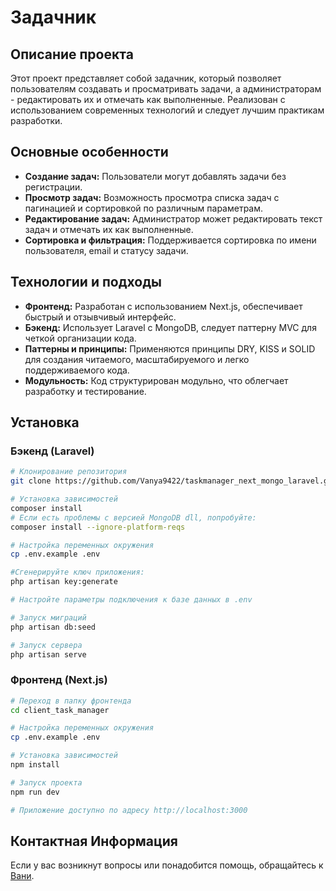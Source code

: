 # Задачник

## Описание проекта

Этот проект представляет собой задачник, который позволяет пользователям создавать и просматривать задачи, а администраторам - редактировать их и отмечать как выполненные. Реализован с использованием современных технологий и следует лучшим практикам разработки.

## Основные особенности

- **Создание задач:** Пользователи могут добавлять задачи без регистрации.
- **Просмотр задач:** Возможность просмотра списка задач с пагинацией и сортировкой по различным параметрам.
- **Редактирование задач:** Администратор может редактировать текст задач и отмечать их как выполненные.
- **Сортировка и фильтрация:** Поддерживается сортировка по имени пользователя, email и статусу задачи.

## Технологии и подходы

- **Фронтенд:** Разработан с использованием Next.js, обеспечивает быстрый и отзывчивый интерфейс.
- **Бэкенд:** Использует Laravel с MongoDB, следует паттерну MVC для четкой организации кода.
- **Паттерны и принципы:** Применяются принципы DRY, KISS и SOLID для создания читаемого, масштабируемого и легко поддерживаемого кода.
- **Модульность:** Код структурирован модульно, что облегчает разработку и тестирование.

## Установка

### Бэкенд (Laravel)

```bash
# Клонирование репозитория
git clone https://github.com/Vanya9422/taskmanager_next_mongo_laravel.git && cd taskmanager_next_mongo_laravel

# Установка зависимостей
composer install
# Если есть проблемы с версией MongoDB dll, попробуйте:
composer install --ignore-platform-reqs

# Настройка переменных окружения
cp .env.example .env

#Сгенерируйте ключ приложения:
php artisan key:generate

# Настройте параметры подключения к базе данных в .env

# Запуск миграций
php artisan db:seed

# Запуск сервера
php artisan serve
```
### Фронтенд (Next.js)

```bash
# Переход в папку фронтенда
cd client_task_manager

# Настройка переменных окружения
cp .env.example .env

# Установка зависимостей
npm install

# Запуск проекта
npm run dev

# Приложение доступно по адресу http://localhost:3000
```

## Контактная Информация

Если у вас возникнут вопросы или понадобится помощь, обращайтесь к [Вани](https://t.me/grigoryan366).
